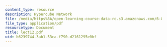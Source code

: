 ```yaml
---
content_type: resource
description: Hypercube Network
file: /media/https%3A/open-learning-course-data-rc.s3.amazonaws.com/6-896-theory-of-parallel-hardware-sma-5511-spring-2004/b62397443ab153caf790d2161295e0bf_lect12.pdf
file_type: application/pdf
resourcetype: Document
title: lect12.pdf
uid: b6239744-3ab1-53ca-f790-d2161295e0bf
---
```

